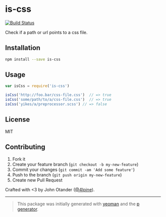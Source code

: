 # is-css

[![Build Status](https://secure.travis-ci.org/cssstats/is-css.png?branch=master)](https://travis-ci.org/cssstats/is-css)

Check if a path or url points to a css file.

## Installation

```bash
npm install --save is-css
```

## Usage

```javascript
var isCss = require('is-css')

isCss('http://foo.bar/css-file.css')  // => true
isCss('some/path/to/a/css-file.css')  // => true
isCss('yikes/a/preprocessor.scss') // => false
```

## License

MIT

## Contributing

1. Fork it
2. Create your feature branch (`git checkout -b my-new-feature`)
3. Commit your changes (`git commit -am 'Add some feature'`)
4. Push to the branch (`git push origin my-new-feature`)
5. Create new Pull Request

Crafted with <3 by John Otander ([@4lpine](https://twitter.com/4lpine)).

***

> This package was initially generated with [yeoman](http://yeoman.io) and the [p generator](https://github.com/johnotander/generator-p.git).
